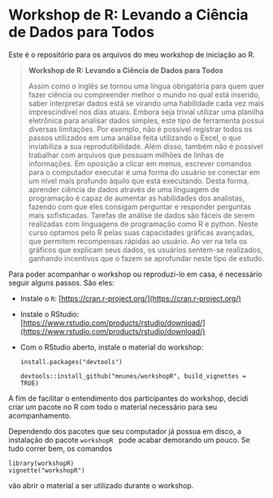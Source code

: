 # Workshop de R: Levando a Ciência de Dados para Todos

Este é o repositório para os arquivos do meu workshop de iniciação ao R.

> **Workshop de R: Levando a Ciência de Dados para Todos**
> 
> Assim como o inglês se tornou uma língua obrigatória para quem quer fazer ciência ou compreender melhor o mundo no qual está inserido, saber interpretar dados está se virando uma habilidade cada vez mais imprescindível nos dias atuais. Embora seja trivial utilizar uma planilha eletrônica para analisar dados simples, este tipo de ferramenta possui diversas limitações. Por exemplo, não é possível registrar todos os passos utilizados em uma análise feita utilizando o Excel, o que inviabiliza a sua reprodutibilidade. Além disso, também não é possível trabalhar com arquivos que possuam milhões de linhas de informações. Em oposição a clicar em menus, escrever comandos para o computador executar é uma forma do usuário se conectar em um nível mais profundo àquilo que está executando. Desta forma, aprender ciência de dados através de uma linguagem de programação é capaz de aumentar as habilidades dos analistas, fazendo com que eles consigam perguntar e responder perguntas mais sofisticadas. Tarefas de análise de dados são fáceis de serem realizadas com linguagens de programação como R e python. Neste curso optamos pelo R pelas suas capacidades gráficas avançadas, que permitem recompensas rápidas ao usuário. Ao ver na tela os gráficos que explicam seus dados, os usuários sentem-se realizados, ganhando incentivos que o fazem se aprofundar neste tipo de estudo.

Para poder acompanhar o workshop ou reproduzi-lo em casa, é necessário seguir alguns passos. São eles:

- Instale o `R`: [https://cran.r-project.org/](https://cran.r-project.org/)

- Instale o RStudio: [https://www.rstudio.com/products/rstudio/download/](https://www.rstudio.com/products/rstudio/download/)

- Com o RStudio aberto, instale o material do workshop:

    ```install.packages("devtools")```
    
    ```devtools::install_github("mnunes/workshopR", build_vignettes = TRUE)```
    
A fim de facilitar o entendimento dos participantes do workshop, decidi criar um pacote no R com todo o material necessário para seu acompanhamento.
    
Dependendo dos pacotes que seu computador já possua em disco, a instalação do pacote `workshopR ` pode acabar demorando um pouco. Se tudo correr bem, os comandos
    
    library(workshopR)
    vignette("workshopR")

vão abrir o material a ser utilizado durante o workshop. 

<!---
Há alguns exercícios ao final deste material. As respostas dos exercícios estão [neste link](https://github.com/mnunes/workshopR/blob/master/exercicios.R) (em breve).
-->

